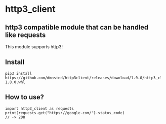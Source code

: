 # http3_client
## http3 compatible module that can be handled like requests
This module supports http3!
## Install
```
pip3 install https://github.com/dmnstnd/http3client/releases/download/1.0.0/http3_client-1.0.0.whl
```
## How to use?
```python3
import http3_client as requests
print(requests.get("https://google.com/").status_code)
// -> 200
```
